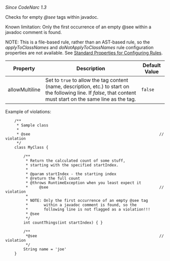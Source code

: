
*Since CodeNarc 1.3*

Checks for empty *@see* tags within javadoc.

Known limitation: Only the first occurrence of an empty @see within a javadoc comment is found.

NOTE: This is a file-based rule, rather than an AST-based rule, so the *applyToClassNames* and
*doNotApplyToClassNames* rule configuration properties are not available. See
[Standard Properties for Configuring Rules](./codenarc-configuring-rules.html#standard-properties-for-configuring-rules).

| Property                    | Description            | Default Value    |
|-----------------------------|------------------------|------------------|
| allowMultiline              | Set to `true` to allow the tag content (name, description, etc.) to start on the following line. If *false*, that content must start on the same line as the tag.  | `false` |

Example of violations:

```
    /**
     * Sample class
     *
     * @see                                                         // violation
     */
    class MyClass {

        /**
         * Return the calculated count of some stuff,
         * starting with the specified startIndex.
         *
         * @param startIndex - the starting index
         * @return the full count
         * @throws RuntimeException when you least expect it
         *     @see                                                 // violation
         *
         * NOTE: Only the first occurrence of an empty @see tag
         *       within a javadoc comment is found, so the
         *       following line is not flagged as a violation!!!
         * @see
         */
        int countThings(int startIndex) { }

        /**
         *@see                                                      // violation
         */
        String name = 'joe'
    }
```
